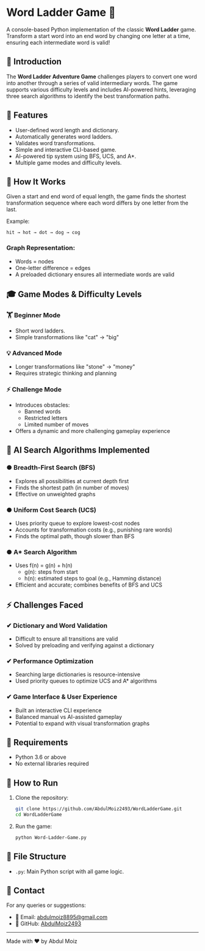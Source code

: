 # Word Ladder Game 🧩

A console-based Python implementation of the classic **Word Ladder** game. Transform a start word into an end word by changing one letter at a time, ensuring each intermediate word is valid!

## 📌 Introduction

The **Word Ladder Adventure Game** challenges players to convert one word into another through a series of valid intermediary words. The game supports various difficulty levels and includes AI-powered hints, leveraging three search algorithms to identify the best transformation paths.

## 📌 Features

- User-defined word length and dictionary.
- Automatically generates word ladders.
- Validates word transformations.
- Simple and interactive CLI-based game.
- AI-powered tip system using BFS, UCS, and A*.
- Multiple game modes and difficulty levels.

## 🧠 How It Works

Given a start and end word of equal length, the game finds the shortest transformation sequence where each word differs by one letter from the last.

Example:
```
hit → hot → dot → dog → cog
```

### Graph Representation:
- Words = nodes
- One-letter difference = edges
- A preloaded dictionary ensures all intermediate words are valid

## 🎓 Game Modes & Difficulty Levels

### 🏋️ Beginner Mode
- Short word ladders.
- Simple transformations like "cat" → "big"

### 💡 Advanced Mode
- Longer transformations like "stone" → "money"
- Requires strategic thinking and planning

### ⚡ Challenge Mode
- Introduces obstacles:
  - Banned words
  - Restricted letters
  - Limited number of moves
- Offers a dynamic and more challenging gameplay experience

## 🤖 AI Search Algorithms Implemented

### ● Breadth-First Search (BFS)
- Explores all possibilities at current depth first
- Finds the shortest path (in number of moves)
- Effective on unweighted graphs

### ● Uniform Cost Search (UCS)
- Uses priority queue to explore lowest-cost nodes
- Accounts for transformation costs (e.g., punishing rare words)
- Finds the optimal path, though slower than BFS

### ● A* Search Algorithm
- Uses f(n) = g(n) + h(n)
  - g(n): steps from start
  - h(n): estimated steps to goal (e.g., Hamming distance)
- Efficient and accurate; combines benefits of BFS and UCS

## ⚡ Challenges Faced

### ✔ Dictionary and Word Validation
- Difficult to ensure all transitions are valid
- Solved by preloading and verifying against a dictionary

### ✔ Performance Optimization
- Searching large dictionaries is resource-intensive
- Used priority queues to optimize UCS and A* algorithms

### ✔ Game Interface & User Experience
- Built an interactive CLI experience
- Balanced manual vs AI-assisted gameplay
- Potential to expand with visual transformation graphs

## 💠 Requirements

- Python 3.6 or above
- No external libraries required

## 🚀 How to Run

1. Clone the repository:
   ```bash
   git clone https://github.com/AbdulMoiz2493/WordLadderGame.git
   cd WordLadderGame
   ```

2. Run the game:
   ```bash
   python Word-Ladder-Game.py
   ```

## 📄 File Structure

- `.py`: Main Python script with all game logic.

## 📧 Contact

For any queries or suggestions:

- 📧 Email: [abdulmoiz8895@gmail.com](mailto:abdulmoiz8895@gmail.com)
- 💙 GitHub: [AbdulMoiz2493](https://github.com/AbdulMoiz2493)

---

Made with ❤️ by Abdul Moiz

